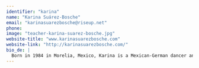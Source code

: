 ```yaml
---
identifier: "karina"
name: "Karina Suárez-Bosche"
email: "karinasuarezbosche@riseup.net"
phone:
image: "teacher-karina-suarez-bosche.jpg"
website-title: "www.karinasuarezbosche.com"
website-link: "http://karinasuarezbosche.com/"
bio_de: |
  Born in 1984 in Morelia, Mexico, Karina is a Mexican-German dancer and choreographer. She is interested in art as a living and sensitising human process. This means more precisely for her, that in order to create, a consciousness of social-political reality is needed to generate work that can expand awareness into society. Dance for her is a physical and emotional body-mind presence that has the power to connect with the world in various dimensions. In her performative work, she is concerned in providing the audience more challenges, proposing several times new configurations of the public.
---
```


